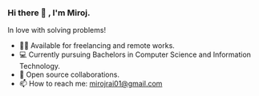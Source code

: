 ### Hi there 👋 , I'm Miroj.


In love with solving problems!

- 🧑‍💻 Available for freelancing and remote works.
- 💻 Currently pursuing Bachelors in Computer Science and Information Technology.
- 🤝 Open source collaborations.
- 📫 How to reach me: mirojrai01@gmail.com


